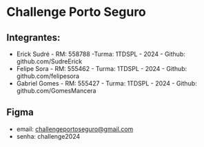 # Challenge Porto Seguro
## Integrantes:
- Erick Sudré - RM: 558788 -Turma: 1TDSPL - 2024 - Github: github.com/SudreErick
- Felipe Sora - RM: 555462 - Turma: 1TDSPL - 2024 - Github: github.com/felipesora
- Gabriel Gomes - RM: 555427 - Turma: 1TDSPL - 2024 - Github: github.com/GomesMancera

## Figma
- email: challengeportoseguro@gmail.com
- senha: challenge2024
